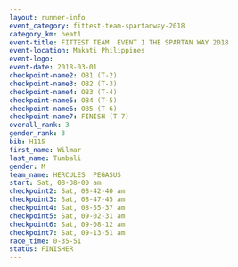 ```yaml
---
layout: runner-info 
event_category: fittest-team-spartanway-2018 
category_km: heat1 
event-title: FITTEST TEAM  EVENT 1 THE SPARTAN WAY 2018 
event-location: Makati Philippines 
event-logo: 
event-date: 2018-03-01 
checkpoint-name2: OB1 (T-2) 
checkpoint-name3: OB2 (T-3) 
checkpoint-name4: OB3 (T-4) 
checkpoint-name5: OB4 (T-5) 
checkpoint-name6: OB5 (T-6) 
checkpoint-name7: FINISH (T-7) 
overall_rank: 3
gender_rank: 3
bib: H115
first_name: Wilmar
last_name: Tumbali
gender: M
team_name: HERCULES  PEGASUS
start: Sat, 08-38-00 am
checkpoint2: Sat, 08-42-40 am
checkpoint3: Sat, 08-47-45 am
checkpoint4: Sat, 08-55-37 am
checkpoint5: Sat, 09-02-31 am
checkpoint6: Sat, 09-08-12 am
checkpoint7: Sat, 09-13-51 am
race_time: 0-35-51
status: FINISHER
---
```

